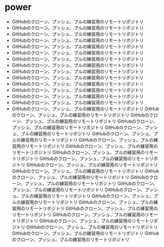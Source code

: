 # power

- GitHubのクローン、プッシュ、プルの練習用のリモートリポジトリ
- GitHubのクローン、プッシュ、プルの練習用のリモートリポジトリ
- GitHubのクローン、プッシュ、プルの練習用のリモートリポジトリ
- GitHubのクローン、プッシュ、プルの練習用のリモートリポジトリ
- GitHubのクローン、プッシュ、プルの練習用のリモートリポジトリ
- GitHubのクローン、プッシュ、プルの練習用のリモートリポジトリ
- GitHubのクローン、プッシュ、プルの練習用のリモートリポジトリ
- GitHubのクローン、プッシュ、プルの練習用のリモートリポジトリ
- GitHubのクローン、プッシュ、プルの練習用のリモートリポジトリ
- GitHubのクローン、プッシュ、プルの練習用のリモートリポジトリ
- GitHubのクローン、プッシュ、プルの練習用のリモートリポジトリ
- GitHubのクローン、プッシュ、プルの練習用のリモートリポジトリ
- GitHubのクローン、プッシュ、プルの練習用のリモートリポジトリ
- GitHubのクローン、プッシュ、プルの練習用のリモートリポジトリ
- GitHubのクローン、プッシュ、プルの練習用のリモートリポジトリ
GitHubのクローン、プッシュ、プルの練習用のリモートリポジトリ
GitHubのクローン、プッシュ、プルの練習用のリモートリポジトリ
GitHubのクローン、プッシュ、プルの練習用のリモートリポジトリ
GitHubのクローン、プッシュ、プルの練習用のリモートリポジトリ
GitHubのクローン、プッシュ、プルの練習用のリモートリポジトリ
GitHubのクローン、プッシュ、プルの練習用のリモートリポジトリ
GitHubのクローン、プッシュ、プルの練習用のリモートリポジトリ
GitHubのクローン、プッシュ、プルの練習用のリモートリポジトリ
GitHubのクローン、プッシュ、プルの練習用のリモートリポジトリ
GitHubのクローン、プッシュ、プルの練習用のリモートリポジトリ
GitHubのクローン、プッシュ、プルの練習用のリモートリポジトリ
GitHubのクローン、プッシュ、プルの練習用のリモートリポジトリ
GitHubのクローン、プッシュ、プルの練習用のリモートリポジトリ
GitHubのクローン、プッシュ、プルの練習用のリモートリポジトリ
GitHubのクローン、プッシュ、プルの練習用のリモートリポジトリ
GitHubのクローン、プッシュ、プルの練習用のリモートリポジトリ
GitHubのクローン、プッシュ、プルの練習用のリモートリポジトリ
GitHubのクローン、プッシュ、プルの練習用のリモートリポジトリ
GitHubのクローン、プッシュ、プルの練習用のリモートリポジトリ
GitHubのクローン、プッシュ、プルの練習用のリモートリポジトリ
GitHubのクローン、プッシュ、プルの練習用のリモートリポジトリ
GitHubのクローン、プッシュ、プルの練習用のリモートリポジトリ
GitHubのクローン、プッシュ、プルの練習用のリモートリポジトリ


